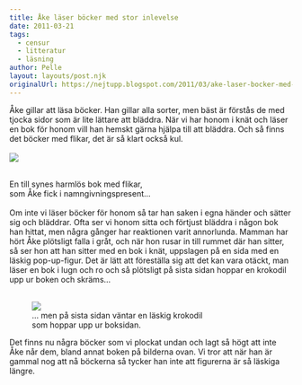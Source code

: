 ```yaml
---
title: Åke läser böcker med stor inlevelse
date: 2011-03-21
tags: 
  - censur
  - litteratur
  - läsning	
author: Pelle
layout: layouts/post.njk
originalUrl: https://nejtupp.blogspot.com/2011/03/ake-laser-bocker-med-stor-inlevelse.html
---
```


Åke gillar att läsa böcker. Han gillar alla sorter, men bäst är förstås de med tjocka sidor som är lite lättare att bläddra. När vi har honom i knät och läser en bok för honom vill han hemskt gärna hjälpa till att bläddra. Och så finns det böcker med flikar, det är så klart också kul.<br><br></div> <img src="../../../img/2011/03/Bok-_MG_8150.jpg">
	<figcaption><br>En till synes harmlös bok med flikar,<br>som Åke fick i namngivningspresent.</span>..<br><br><div style="text-align: left;">Om inte vi läser böcker för honom så tar han saken i egna händer och sätter sig och bläddrar. Ofta ser vi honom sitta och förtjust bläddra i någon bok han hittat, men några gånger har reaktionen varit annorlunda. Mamman har hört Åke plötsligt falla i gråt, och när hon rusar in till rummet där han sitter, så ser hon att han sitter med en bok i knät, uppslagen på en sida med en läskig pop-up-figur. Det är lätt att föreställa sig att det kan vara otäckt, man läser en bok i lugn och ro och så plötsligt på sista sidan hoppar en krokodil upp ur boken och skräms...<br><br></div></div><figure>
	 <img src="../../../img/2011/03/Bok-_MG_8151.jpg"><br>
	<figcaption>... men på sista sidan väntar en läskig krokodil<br>som hoppar upp ur boksidan.</figcaption>
</figure>

Det finns nu några böcker som vi plockat undan och lagt så högt att inte Åke når dem, bland annat boken på bilderna ovan. Vi tror att när han är gammal nog att nå böckerna så tycker han inte att figurerna är så läskiga längre.
